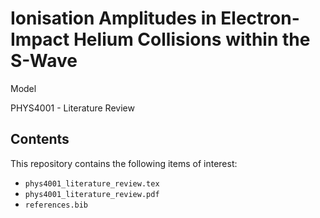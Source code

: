 # Ionisation Amplitudes in Electron-Impact Helium Collisions within the S-Wave
Model


PHYS4001 - Literature Review

## Contents

This repository contains the following items of interest:
- `phys4001_literature_review.tex`
- `phys4001_literature_review.pdf`
- `references.bib`
